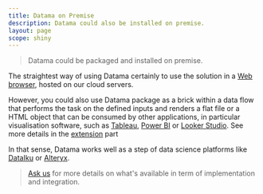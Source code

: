 ```yaml
---
title: Datama on Premise
description: Datama could also be installed on premise.
layout: page
scope: shiny
---
```


> Datama could be packaged and installed on premise.

The straightest way of using Datama certainly to use the solution in a [Web browser](https://app.Datama.io/), hosted on our cloud servers.


However, you could also use Datama package as a brick within a data flow that performs the task on the defined inputs and renders a flat file or a HTML object that can be consumed by other applications, in particular visualisation software, such as [Tableau](https://www.tableau.com/), [Power BI](https://powerbi.microsoft.com) or [Looker Studio](https://lookerstudio.google.com). See more details in the [extension]({{site.url}}/{{site.baseurl}}/core_app/new/integrations.html) part 

In that sense, Datama works well as a step of data science platforms like [DataIku](https://www.dataiku.com/) or [Alteryx](https://www.alteryx.com/).

> [Ask us](https://Datama.io/lets-talk/) for more details on what's available in term of implementation and integration.